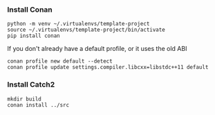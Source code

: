 ### Install Conan
```shell
python -m venv ~/.virtualenvs/template-project
source ~/.virtualenvs/template-project/bin/activate
pip install conan
```

If you don't already have a default profile, or it uses the old ABI
```shell
conan profile new default --detect
conan profile update settings.compiler.libcxx=libstdc++11 default
```

### Install Catch2
```shell
mkdir build
conan install ../src
```